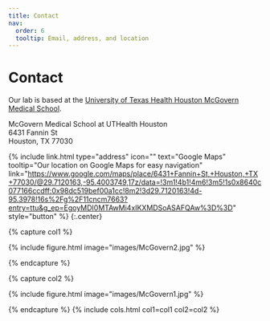 ```yaml
---
title: Contact
nav:
  order: 6
  tooltip: Email, address, and location
---
```


# <i class="fas fa-envelope"></i>Contact

Our lab is based at the [University of Texas Health Houston McGovern Medical School](https://med.uth.edu/bmb/).

McGovern Medical School at UTHealth Houston<br/>
6431 Fannin St<br/>
Houston, TX 77030

{%
  include link.html
  type="address"
  icon=""
  text="Google Maps"
  tooltip="Our location on Google Maps for easy navigation"
  link="https://www.google.com/maps/place/6431+Fannin+St,+Houston,+TX+77030/@29.7120163,-95.4003749,17z/data=!3m1!4b1!4m6!3m5!1s0x8640c077166ccdff:0x98dc519bef00a1cc!8m2!3d29.7120163!4d-95.3978!16s%2Fg%2F11cncm7663?entry=ttu&g_ep=EgoyMDI0MTAwMi4xIKXMDSoASAFQAw%3D%3D"
  style="button"
%}
{:.center}

{% capture col1 %}

{% include figure.html image="images/McGovern2.jpg" %}

{% endcapture %}

{% capture col2 %}

{% include figure.html image="images/McGovern1.jpg" %}

{% endcapture %}
{% include cols.html col1=col1 col2=col2 %}
